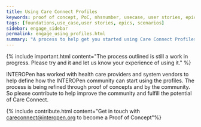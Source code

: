 ```yaml
---
title: Using Care Connect Profiles
keywords: proof of concept, PoC, nhsnumber, usecase, user stories, epics, scenarios
tags: [foundations,use_case,user stories, epics, scenarios]
sidebar: engage_sidebar
permalink: engage_using_profiles.html
summary: "A process to help get you started using Care Connect Profiles in your environment"
---
```


{% include important.html content="The process outlined is still a work in progress. Please try and it and let us know your experience of using it." %}

INTEROPen has worked with health care providers and system vendors to help define how the INTEROPen community can start using the profiles. The process is being refined through proof of concepts and by the community. So please contribute to help improve the community and fulfill the potential of Care Connect.

{% include contribute.html content="Get in touch with careconnect@interopen.org to become a Proof of Concept"%}

